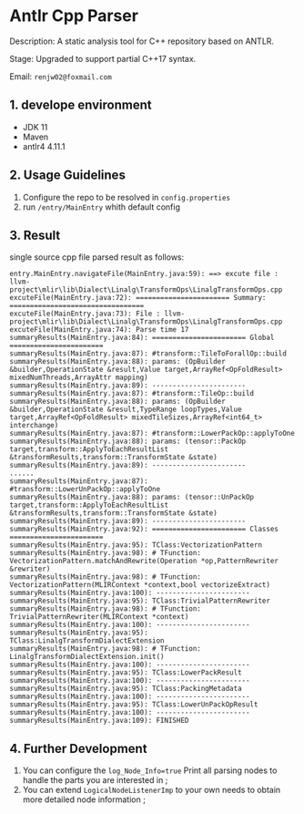 # Antlr Cpp Parser 

Description: A static analysis tool for C++ repository based on ANTLR.

Stage: Upgraded to support partial C++17 syntax.

Email: `renjw02@foxmail.com`

## 1. develope environment
* JDK 11
* Maven
* antlr4 4.11.1

## 2. Usage Guidelines
1. Configure the repo to be resolved in `config.properties`
2. run `/entry/MainEntry` whith default config


## 3. Result 

single source cpp file parsed result as follows:

```
entry.MainEntry.navigateFile(MainEntry.java:59): ==> excute file : llvm-project\mlir\lib\Dialect\Linalg\TransformOps\LinalgTransformOps.cpp  
excuteFile(MainEntry.java:72): ======================= Summary: =================================  
excuteFile(MainEntry.java:73): File : llvm-project\mlir\lib\Dialect\Linalg\TransformOps\LinalgTransformOps.cpp  
excuteFile(MainEntry.java:74): Parse time 17   
summaryResults(MainEntry.java:84): ======================= Global =======================  
summaryResults(MainEntry.java:87): #transform::TileToForallOp::build  
summaryResults(MainEntry.java:88): params: (OpBuilder &builder,OperationState &result,Value target,ArrayRef<OpFoldResult> mixedNumThreads,ArrayAttr mapping)  
summaryResults(MainEntry.java:89): -----------------------  
summaryResults(MainEntry.java:87): #transform::TileOp::build  
summaryResults(MainEntry.java:88): params: (OpBuilder &builder,OperationState &result,TypeRange loopTypes,Value target,ArrayRef<OpFoldResult> mixedTileSizes,ArrayRef<int64_t> interchange)  
summaryResults(MainEntry.java:87): #transform::LowerPackOp::applyToOne  
summaryResults(MainEntry.java:88): params: (tensor::PackOp target,transform::ApplyToEachResultList &transformResults,transform::TransformState &state)  
summaryResults(MainEntry.java:89): -----------------------  
......
summaryResults(MainEntry.java:87): #transform::LowerUnPackOp::applyToOne  
summaryResults(MainEntry.java:88): params: (tensor::UnPackOp target,transform::ApplyToEachResultList &transformResults,transform::TransformState &state)  
summaryResults(MainEntry.java:89): -----------------------  
summaryResults(MainEntry.java:92): ======================= Classes =======================  
summaryResults(MainEntry.java:95): TClass:VectorizationPattern  
summaryResults(MainEntry.java:98): # TFunction: VectorizationPattern.matchAndRewrite(Operation *op,PatternRewriter &rewriter)  
summaryResults(MainEntry.java:98): # TFunction: VectorizationPattern(MLIRContext *context,bool vectorizeExtract)  
summaryResults(MainEntry.java:100): -----------------------  
summaryResults(MainEntry.java:95): TClass:TrivialPatternRewriter  
summaryResults(MainEntry.java:98): # TFunction: TrivialPatternRewriter(MLIRContext *context)  
summaryResults(MainEntry.java:100): -----------------------  
summaryResults(MainEntry.java:95): TClass:LinalgTransformDialectExtension  
summaryResults(MainEntry.java:98): # TFunction: LinalgTransformDialectExtension.init()  
summaryResults(MainEntry.java:100): -----------------------  
summaryResults(MainEntry.java:95): TClass:LowerPackResult  
summaryResults(MainEntry.java:100): -----------------------  
summaryResults(MainEntry.java:95): TClass:PackingMetadata  
summaryResults(MainEntry.java:100): -----------------------  
summaryResults(MainEntry.java:95): TClass:LowerUnPackOpResult  
summaryResults(MainEntry.java:100): -----------------------  
summaryResults(MainEntry.java:109): FINISHED  
```

## 4. Further Development 

1. You can configure the `log_Node_Info=true` Print all parsing nodes to handle the parts you are interested in ;
2. You can extend `LogicalNodeListenerImp` to your own needs to obtain more detailed node information ; 

